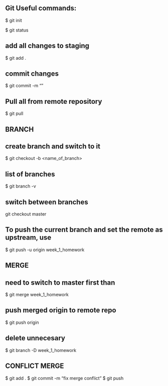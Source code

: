 ## Git Useful commands:

$ git init

$ git status

## add all changes to staging
$ git add .

## commit changes
$ git commit -m “<comment what is done>”

## Pull all from remote repository
$ git pull

## BRANCH
## create branch and switch to it
$ git checkout -b <name_of_branch>

## list of branches 
$ git branch -v

## switch between branches
git checkout master

## To push the current branch and set the remote as upstream, use
$ git push -u origin week_1_homework

## MERGE
## need to switch to master first than
$ git merge week_1_homework

## push merged origin to remote repo
$ git push origin

## delete unnecesary
$ git branch -D week_1_homework

## CONFLICT MERGE
$ git add .
$ git commit -m “fix merge conflict”
$ git push
